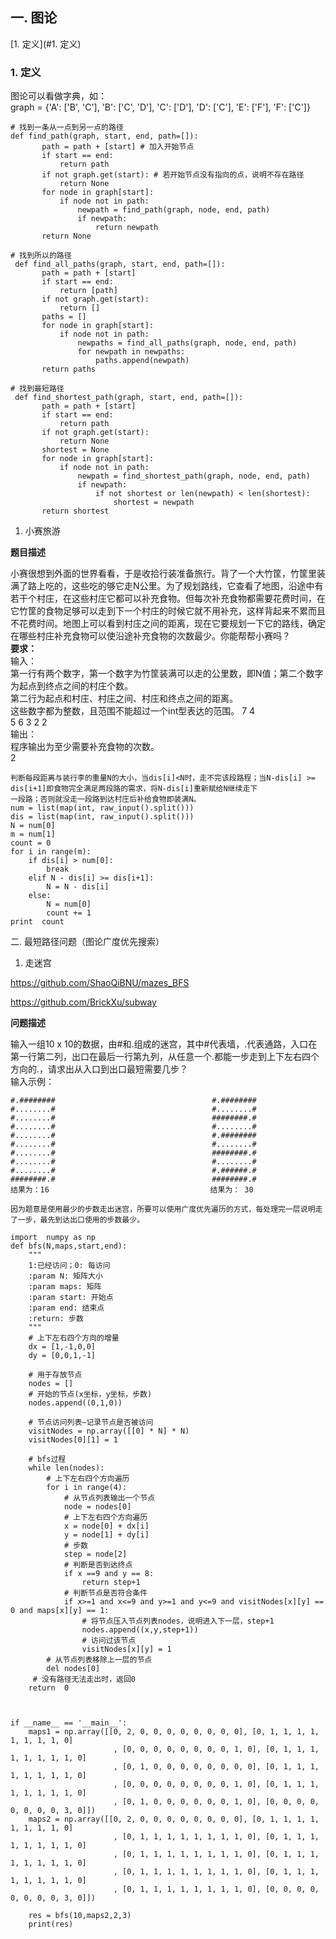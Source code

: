 
## 一. 图论
  [1. 定义](#1. 定义)

### 1. 定义
图论可以看做字典，如：   
 graph = {'A': ['B', 'C'], 'B': ['C', 'D'], 'C': ['D'], 'D': ['C'], 'E': ['F'], 'F': ['C']}   
 ```
 # 找到一条从一点到另一点的路径
 def find_path(graph, start, end, path=[]):
        path = path + [start] # 加入开始节点
        if start == end:
            return path
        if not graph.get(start): # 若开始节点没有指向的点，说明不存在路径
            return None
        for node in graph[start]:
            if node not in path:
                newpath = find_path(graph, node, end, path)
                if newpath: 
                    return newpath
        return None
        
 # 找到所以的路径
  def find_all_paths(graph, start, end, path=[]):
        path = path + [start]
        if start == end:
            return [path]
        if not graph.get(start):
            return []
        paths = []
        for node in graph[start]:
            if node not in path:
                newpaths = find_all_paths(graph, node, end, path)
                for newpath in newpaths:
                    paths.append(newpath)
        return paths
        
 # 找到最短路径
  def find_shortest_path(graph, start, end, path=[]):
        path = path + [start]
        if start == end:
            return path
        if not graph.get(start):
            return None
        shortest = None
        for node in graph[start]:
            if node not in path:
                newpath = find_shortest_path(graph, node, end, path)
                if newpath:
                    if not shortest or len(newpath) < len(shortest):
                        shortest = newpath
        return shortest
 ```

1. 小赛旅游

**题目描述**

小赛很想到外面的世界看看，于是收拾行装准备旅行。背了一个大竹筐，竹筐里装满了路上吃的，这些吃的够它走N公里。为了规划路线，它查看了地图，沿途中有若干个村庄，在这些村庄它都可以补充食物。但每次补充食物都需要花费时间，在它竹筐的食物足够可以走到下一个村庄的时候它就不用补充，这样背起来不累而且不花费时间。地图上可以看到村庄之间的距离，现在它要规划一下它的路线，确定在哪些村庄补充食物可以使沿途补充食物的次数最少。你能帮帮小赛吗？  
**要求：**   
  输入：  
      第一行有两个数字，第一个数字为竹筐装满可以走的公里数，即N值；第二个数字为起点到终点之间的村庄个数。  
      第二行为起点和村庄、村庄之间、村庄和终点之间的距离。   
      这些数字都为整数，且范围不能超过一个int型表达的范围。
      7 4    
      5  6  3  2  2   
  输出：   
      程序输出为至少需要补充食物的次数。   
      2

```
判断每段距离与装行李的重量N的大小，当dis[i]<N时，走不完该段路程；当N-dis[i] >= dis[i+1]即食物完全满足两段路的需求，将N-dis[i]重新赋给N继续走下
一段路；否则就没走一段路到达村庄后补给食物即装满N。
num = list(map(int, raw_input().split()))
dis = list(map(int, raw_input().split()))
N = num[0]
m = num[1]
count = 0
for i in range(m):
    if dis[i] > num[0]:
        break
    elif N - dis[i] >= dis[i+1]:
        N = N - dis[i]
    else:
        N = num[0]
        count += 1
print  count
```

二. 最短路径问题（图论广度优先搜索）

1. 走迷宫

https://github.com/ShaoQiBNU/mazes_BFS

https://github.com/BrickXu/subway   

**问题描述**

输入一组10 x 10的数据，由#和.组成的迷宫，其中#代表墙，.代表通路，入口在第一行第二列，出口在最后一行第九列，从任意一个.都能一步走到上下左右四个方向的.，请求出从入口到出口最短需要几步？   
输入示例：
```
#.########                                   #.########                     
#........#                                   #........#                      
#........#                                   ########.#
#........#                                   #........#
#........#                                   #.########
#........#                                   #........#
#........#                                   ########.#
#........#                                   #........#
#........#                                   #.######.#                                   
########.#                                   ########.#
结果为：16                                    结果为： 30

```

```
因为题意是使用最少的步数走出迷宫，所要可以使用广度优先遍历的方式，每处理完一层说明走了一步，最先到达出口使用的步数最少。

import  numpy as np
def bfs(N,maps,start,end):
    """
    1:已经访问；0: 每访问
    :param N: 矩阵大小
    :param maps: 矩阵
    :param start: 开始点
    :param end: 结束点
    :return: 步数
    """
    # 上下左右四个方向的增量
    dx = [1,-1,0,0]
    dy = [0,0,1,-1]

    # 用于存放节点
    nodes = []
    # 开始的节点(x坐标，y坐标，步数)
    nodes.append((0,1,0))

    # 节点访问列表—记录节点是否被访问
    visitNodes = np.array([[0] * N] * N)
    visitNodes[0][1] = 1

    # bfs过程
    while len(nodes):
        # 上下左右四个方向遍历
        for i in range(4):
            # 从节点列表输出一个节点
            node = nodes[0]
            # 上下左右四个方向遍历
            x = node[0] + dx[i]
            y = node[1] + dy[i]
            # 步数
            step = node[2]
            # 判断是否到达终点
            if x ==9 and y == 8:
                return step+1
            # 判断节点是否符合条件
            if x>=1 and x<=9 and y>=1 and y<=9 and visitNodes[x][y] == 0 and maps[x][y] == 1:
                # 将节点压入节点列表nodes，说明进入下一层，step+1
                nodes.append((x,y,step+1))
                # 访问过该节点
                visitNodes[x][y] = 1
        # 从节点列表移除上一层的节点
        del nodes[0]
     # 没有路径无法走出时，返回0
    return  0



if __name__ == '__main__':
    maps1 = np.array([[0, 2, 0, 0, 0, 0, 0, 0, 0, 0], [0, 1, 1, 1, 1, 1, 1, 1, 1, 0]
                       , [0, 0, 0, 0, 0, 0, 0, 0, 1, 0], [0, 1, 1, 1, 1, 1, 1, 1, 1, 0]
                       , [0, 1, 0, 0, 0, 0, 0, 0, 0, 0], [0, 1, 1, 1, 1, 1, 1, 1, 1, 0]
                       , [0, 0, 0, 0, 0, 0, 0, 0, 1, 0], [0, 1, 1, 1, 1, 1, 1, 1, 1, 0]
                       , [0, 1, 0, 0, 0, 0, 0, 0, 1, 0], [0, 0, 0, 0, 0, 0, 0, 0, 3, 0]])
    maps2 = np.array([[0, 2, 0, 0, 0, 0, 0, 0, 0, 0], [0, 1, 1, 1, 1, 1, 1, 1, 1, 0]
                       , [0, 1, 1, 1, 1, 1, 1, 1, 1, 0], [0, 1, 1, 1, 1, 1, 1, 1, 1, 0]
                       , [0, 1, 1, 1, 1, 1, 1, 1, 1, 0], [0, 1, 1, 1, 1, 1, 1, 1, 1, 0]
                       , [0, 1, 1, 1, 1, 1, 1, 1, 1, 0], [0, 1, 1, 1, 1, 1, 1, 1, 1, 0]
                       , [0, 1, 1, 1, 1, 1, 1, 1, 1, 0], [0, 0, 0, 0, 0, 0, 0, 0, 3, 0]])

    res = bfs(10,maps2,2,3)
    print(res)

```

